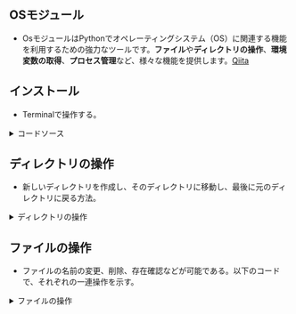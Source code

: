 ## OSモジュール
- OsモジュールはPythonでオペレーティングシステム（OS）に関連する機能を利用するための強力なツールです。**ファイル**や**ディレクトリの操作**、**環境変数の取得**、**プロセス管理**など、様々な機能を提供します。[Qiita](https://qiita.com/automation2025/items/19568653742a64b28f65)

## インストール
- Terminalで操作する。
<details><summary>コードソース</summary>

```python
import os
--- osモジュールの関数を使用する ---
current_dir = os.getcwd()
print(f'現在のディレクトリ: {current_dir}')
```
</details>

## ディレクトリの操作
- 新しいディレクトリを作成し、そのディレクトリに移動し、最後に元のディレクトリに戻る方法。
<details><summary>ディレクトリの操作</summary>

```python
import os
--- 現在のディレクトリを取得 ---
original_dir = os.getcwd()
print(f"元のディレクトリ: {original_dir}")

--- 新しいディレクトリを作成 ---
os.mkdir("新しいフォルダ")

--- 新しいディレクトリに移動 ---
os.chdir("新しいフォルダ")
print(f"新しいディレクトリ: {os.getcwd()}")

--- 元のディレクトリに戻る ---
os.chdir(original_dir)
print(f"元のディレクトリに戻りました: {os.getcwd()}")
```

</details>

## ファイルの操作
- ファイルの名前の変更、削除、存在確認などが可能である。以下のコードで、それぞれの一連操作を示す。
<details><summary>ファイルの操作</summary>
  
```python
import os

# ファイルを作成
with open("test.txt", "w") as f:
    f.write("これはテストファイルです。")

# ファイルの存在を確認
if os.path.exists("test.txt"):
    print("ファイルが作成されました。")

# ファイルの名前を変更
os.rename("test.txt", "renamed_test.txt")
print("ファイル名を変更しました。")

# ファイルを削除
os.remove("renamed_test.txt")
print("ファイルを削除しました。")

# 削除されたことを確認
if not os.path.exists("renamed_test.txt"):
    print("ファイルが削除されたことを確認しました。")

```

</details>
